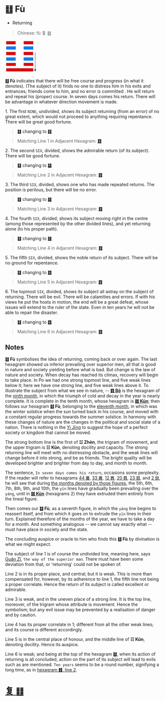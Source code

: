 # ䷗ Fù

* Returning

> Chinese: fù 复 ䷗

<a id="p-107"/>

<img src="shapes/24.10.jpg" width="101" alt="复">

**䷗ Fù** indicates that there will be free course and progress (in what it denotes). (The subject of it) finds no one to distress him in his exits and entrances; friends come to him, and no error is committed . He will return and repeat his (proper) course. In seven days comes his return. There will be advantage in whatever direction movement is made.

<a id="p-108"/>

1.<a id="24.1"/> The first `NINE`, undivided, shows its subject returning (from an error) of no great extent, which would not proceed to anything requiring repentance. There will be great good fortune.

> **䷗** changing to [**䷁**](e59da4kun.md)

> Matching Line 1 in Adjacent Hexagram: [**䷖**](e589a5bo.md#23.1)

2.<a id="24.2"/> The second `SIX`, divided, shows the admirable return (of its subject). There will be good fortune.

> **䷗** changing to [**䷒**](e4b8b4lin.md)

> Matching Line 2 in Adjacent Hexagram: [**䷖**](e589a5bo.md#23.2)

3.<a id="24.3"/> The third `SIX`, divided, shows one who has made repeated returns. The position is perilous, but there will be no error.

> **䷗** changing to [**䷣**](e6988ee5a4b7mingyi.md)

> Matching Line 3 in Adjacent Hexagram: [**䷖**](e589a5bo.md#23.3)

4.<a id="24.4"/> The fourth `SIX`, divided, shows its subject moving right in the centre (among those represented by the other divided lines), and yet returning alone (to his proper path).

> **䷗** changing to [**䷲**](e99c87zhen.md)

> Matching Line 4 in Adjacent Hexagram: [**䷖**](e589a5bo.md#23.4)

5.<a id="24.5"/> The fifth `SIX`, divided, shows the noble return of its subject. There will be no ground for repentance.

> **䷗** changing to [**䷂**](e5b1afzhun.md)

> Matching Line 5 in Adjacent Hexagram: [**䷖**](e589a5bo.md#23.5)

6.<a id="24.6"/> The topmost `SIX`, divided, shows its subject all astray on the subject of returning. There will be evil. There will be calamities and errors. If with his views he put the hosts in motion, the end will be a great defeat, whose issues will extend to the ruler of the state. Even in ten years he will not be able to repair the disaster.

> **䷗** changing to [**䷚**](e9a290yi.md)

> Matching Line 6 in Adjacent Hexagram: [**䷖**](e589a5bo.md#23.6)

## Notes

**䷗ Fù** symbolises the idea of returning, coming back or over again. The last hexagram showed us inferior prevailing over superior men, all that is good in nature and society yielding before what is bad. But change is the law of nature and society. When decay has reached its climax, recovery will begin to take place. In Po we had one strong topmost line, and five weak lines below it; here we have one strong line, and five weak lines above it. To illustrate the subject from what we see in nature, -- [**䷖ Bō**](e589a5bo.md) is the hexagram of the [ninth month](month.jpg), in which the triumph of cold and decay in the year is nearly complete. It is complete in the tenth month, whose hexagram is [**䷁ Kūn**](e59da4kun.md); then follows our hexagram **䷗ Fù**, belonging to the [eleventh month](month.jpg), in which was the winter solstice when the sun turned back in his course, and moved with a constant regular progress towards the summer solstice. In harmony with these changes of nature are the changes in the political and social state of a nation. There is nothing in the [Yì Jīng](https://en.wikipedia.org/wiki/I_Ching) to suggest the hope of a perfect society or kingdom that cannot be moved.

The strong bottom line is the first of **☳ Zhèn**, the trigram of movement, and the upper trigram is **☷ Kūn**, denoting docility and capacity. The strong returning line will meet with no distressing obstacle, and the weak lines will change before it into strong, and be as friends. The bright quality will be developed brighter and brighter from day to day, and month to month.

The sentence, `In seven days comes his return`, occasions some perplexity. If the reader will refer to hexagrams [44 ䷫](), [33 ䷠](), [12 ䷋](), [20 ䷓](), [23 ䷖](), and [2 ䷁](), he will see that during [the months denoted by those figures](month.jpg), the 5th, 6th, 7th, 8th, 9th, and 10th, the `yīn` lines have gradually been prevailing over the `yáng`, until in [**䷁ Kūn**](e59da4kun.md) (hexagrams 2) they have extruded them entirely from the lineal figure.

Then comes our **䷗ Fù**, as a seventh figure, in which the `yáng` line begins to reassert itself,
and from which it goes on to extrude the `yīn` lines in their turn. Explained therefore of the months of the year, we have to take a day for a month.
And something analogous -- we cannot say exactly what -- must have place in society and the state.

The concluding auspice or oracle to him who finds this **䷗ Fù** by divination is what we might expect.

The subject of line 1 is of course the undivided line, meaning here, says [Guǎn Zǐ](https://en.wikipedia.org/wiki/Guanzi_(text)), `the way of the superior man`. There must have been some deviation from that, or 'returning' could not be spoken of.

Line 2 is in its proper place, and central; but it is weak. This is more than compensated for, however, by its adherence to line 1, the fifth line not being a proper correlate. Hence the return of its subject is called excellent or admirable.

Line 3 is weak, and in the uneven place of a strong line. It is the top line, moreover, of the trigram whose attribute is movement. Hence the symbolism; but any evil issue may be prevented by a realisation of danger and by caution.

Line 4 has its proper correlate in 1; different from all the other weak lines; and its course is different accordingly.

Line 5 is in the central place of honour, and the middle line of **☷ Kūn**, denoting docility. Hence its auspice.

Line 6 is weak; and being at the top of the hexagram **䷗**, when its action of returning is all concluded, action on the part of its subject will lead to evils such as are mentioned. `Ten years` seems to be a round number, signifying a long time, as in [hexagram **䷂**, line 2](e5b1afzhun.md#3.2).

# [复 ䷗](e5a48dfu_cn.md)
